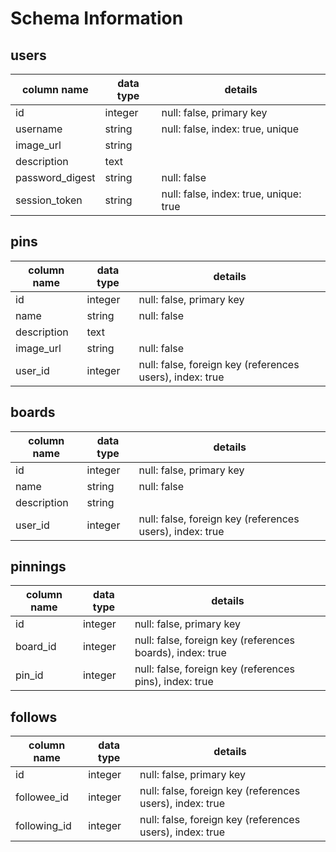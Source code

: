 # Schema Information

## users
column name     | data type | details
----------------|-----------|-----------------------
id              | integer   | null: false, primary key
username        | string    | null: false, index: true, unique
image_url         | string    |
description     | text      |
password_digest | string    | null: false
session_token   | string    | null: false, index: true, unique: true

## pins

column name   | data type | details
--------------|-----------|-----------------------
id            | integer   | null: false, primary key
name          | string    | null: false
description   | text      |
image_url     | string    | null: false
user_id       | integer   | null: false, foreign key (references users), index: true

## boards
column name | data type | details
------------|-----------|-----------------------
id          | integer   | null: false, primary key
name        | string    | null: false
description | string    |
user_id     | integer   | null: false, foreign key (references users), index: true

## pinnings
column name | data type | details
------------|-----------|-----------------------
id          | integer   | null: false, primary key
board_id    | integer   | null: false, foreign key (references boards), index: true
pin_id      | integer   | null: false, foreign key (references pins), index: true

## follows
column name    | data type | details
---------------|-----------|-----------------------
id             | integer   | null: false, primary key
followee_id    | integer   | null: false, foreign key (references users), index: true
following_id   | integer   | null: false, foreign key (references users), index: true
